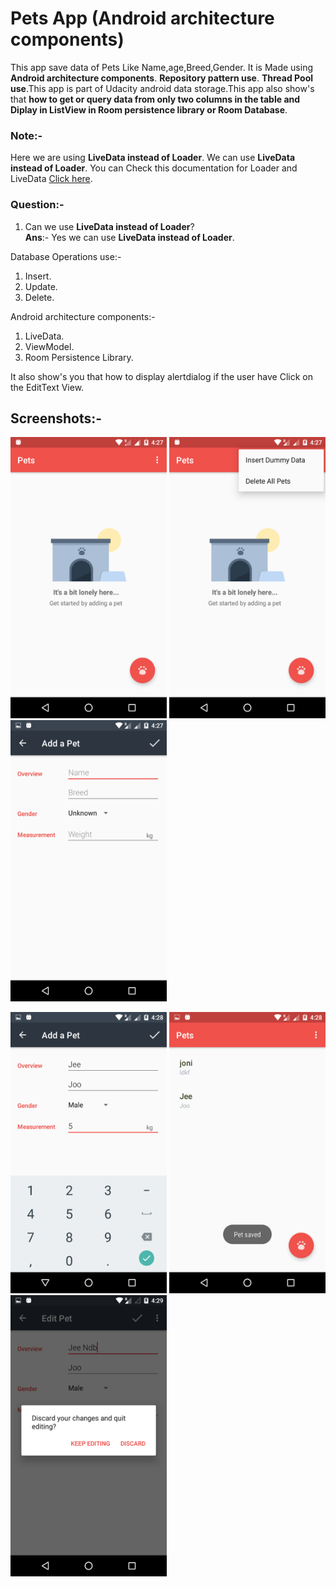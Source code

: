 # Pets App (Android architecture components)

This app save data of Pets Like Name,age,Breed,Gender.
It is Made using **Android architecture components**.
**Repository pattern use**.
**Thread Pool use**.This app is part of Udacity android data storage.This app also show's that **how to get or query data from only two columns in the table and Diplay in ListView in Room persistence library or Room Database**.

### Note:-

Here we are using **LiveData instead of Loader**. We can use **LiveData instead of Loader**.
You can Check this documentation for Loader and LiveData [Click here](https://developer.android.com/guide/components/loaders).

### Question:-

1) Can we use **LiveData instead of Loader**?<br>
**Ans**:- Yes we can use **LiveData instead of Loader**.

Database Operations use:-

1) Insert.
2) Update.
3) Delete.

Android architecture components:-

1) LiveData.
2) ViewModel.
3) Room Persistence Library. 

It also show's you that how to display alertdialog if the user have Click on the EditText View.

## Screenshots:-

<img src="Screenshots/Screenshot_20180808-162702.png" width="250" height="450" /> <img src="Screenshots/Screenshot_20180808-162738.png" width="250" height="450" /> <img src="Screenshots/Screenshot_20180808-162752.png" width="250" height="450" />

<img src="Screenshots/Screenshot_20180808-162842.png" width="250" height="450" /> <img src="Screenshots/Screenshot_20180808-162847.png" width="250" height="450" /> <img src="Screenshots/Screenshot_20180808-162906.png" width="250" height="450" />
